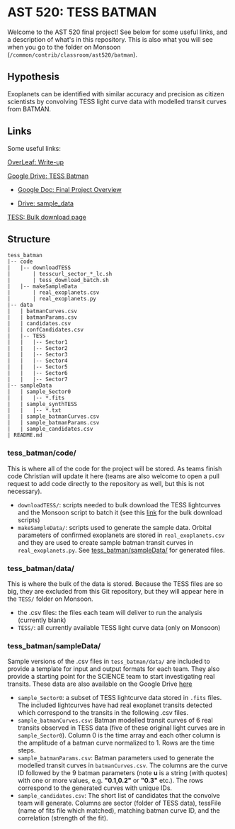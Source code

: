 # AST 520: TESS BATMAN
Welcome to the AST 520 final project! See below for some useful links, and a description of what's in this repository. This is also what you will see when you go to the folder on Monsoon (`/common/contrib/classroom/ast520/batman`).

## Hypothesis
Exoplanets can be identified with similar accuracy and precision as citizen scientists by convolving TESS light curve data with modelled transit curves from BATMAN.

## Links
Some useful links:

[OverLeaf: Write-up](https://www.overleaf.com/6962119764bvptkvfvfdxb)

[Google Drive: TESS Batman](https://drive.google.com/drive/u/1/folders/1k24tJCjtpcPBKiviM_Z97FA63OkpH_I5)

- [Google Doc: Final Project Overview](https://docs.google.com/document/d/1hIIUlYv_Pa79qHZdYeT0fcedpBuCfnFgZ9BqdtIjUvM)

- [Drive: sample_data](https://drive.google.com/drive/u/1/folders/126cUeBdO68Wx1mygxumo0xYIk0PhWFF-)

[TESS: Bulk download page](https://archive.stsci.edu/tess/bulk_downloads/bulk_downloads_ffi-tp-lc-dv.html)

## Structure

```
tess_batman
|-- code
|   |-- downloadTESS
|       | tesscurl_sector_*_lc.sh
|       | tess_download_batch.sh
|   |-- makeSampleData
|       | real_exoplanets.csv
|       | real_exoplanets.py
|-- data
|   | batmanCurves.csv
|   | batmanParams.csv
|   | candidates.csv
|   | confCandidates.csv
|   |-- TESS
|   |   |-- Sector1
|   |   |-- Sector2
|   |   |-- Sector3
|   |   |-- Sector4
|   |   |-- Sector5
|   |   |-- Sector6
|   |   |-- Sector7
|-- sampleData
|   | sample_Sector0
|   |   |-- *.fits
|   | sample_synthTESS
|   |   |-- *.txt
|   | sample_batmanCurves.csv
|   | sample_batmanParams.csv
|   | sample_candidates.csv
| README.md
```

### tess_batman/code/
This is where all of the code for the project will be stored. As teams finish code Christian will update it here (teams are also welcome to open a pull request to add code directly to the repository as well, but this is not necessary).

- `downloadTESS/`: scripts needed to bulk download the TESS lightcurves and the Monsoon script to batch it (see this [link](https://archive.stsci.edu/tess/bulk_downloads/bulk_downloads_ffi-tp-lc-dv.html) for the bulk download scripts)
- `makeSampleData/`: scripts used to generate the sample data. Orbital parameters of confirmed exoplanets are stored in `real_exoplanets.csv` and they are used to create sample batman transit curves in `real_exoplanets.py`. See [tess_batman/sampleData/](#tess_batman/sampledata/) for generated files.

### tess_batman/data/
This is where the bulk of the data is stored. Because the TESS files are so big, they are excluded from this Git repository, but they will appear here in the `TESS/` folder on Monsoon.

- the .csv files: the files each team will deliver to run the analysis (currently blank)
- `TESS/`: all currently available TESS light curve data (only on Monsoon)

### tess_batman/sampleData/
Sample versions of the .csv files in `tess_batman/data/` are included to provide a template for input and output formats for each team. They also provide a starting point for the SCIENCE team to start investigating real transits. These data are also available on the Google Drive [here](https://drive.google.com/drive/u/1/folders/126cUeBdO68Wx1mygxumo0xYIk0PhWFF-)

- `sample_Sector0`: a subset of TESS lightcurve data stored in `.fits` files. The included lightcurves have had real exoplanet transits detected which correspond to the transits in the following .csv files.
- `sample_batmanCurves.csv`: Batman modelled transit curves of 6 real transits observed in TESS data (five of these original light curves are in `sample_Sector0`). Column 0 is the time array and each other column is the amplitude of a batman curve normalized to 1. Rows are the time steps.
- `sample_batmanParams.csv`: Batman parameters used to generate the modelled transit curves in `batmanCurves.csv`. The columns are the curve ID followed by the 9 batman parameters (note **u** is a string (with quotes) with one or more values, e.g. **"0.1,0.2"** or **"0.3"** etc.). The rows correspond to the generated curves with unique IDs.
- `sample_candidates.csv`: The short list of candidates that the convolve team will generate. Columns are sector (folder of TESS data), tessFile (name of fits file which matched), matching batman curve ID, and the correlation (strength of the fit).